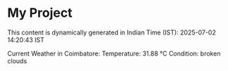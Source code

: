 # My Project

This content is dynamically generated in Indian Time (IST): 2025-07-02 14:20:43 IST


Current Weather in Coimbatore:
Temperature: 31.88 °C
Condition: broken clouds

